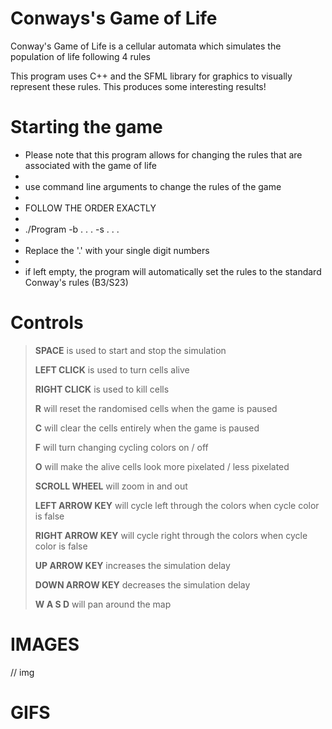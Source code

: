# Conways's Game of Life
Conway's Game of Life is a cellular automata which simulates the population of life following 4 rules

This program uses C++ and the SFML library for graphics to visually represent these rules. This produces some interesting results!

# Starting the game
- Please note that this program allows for changing the rules that are associated with the game of life
-
- use command line arguments to change the rules of the game
-
- FOLLOW THE ORDER EXACTLY
-
- ./Program -b . . . -s . . .
-
- Replace the '.' with your single digit numbers
-
- if left empty, the program will automatically set the rules to the standard Conway's rules (B3/S23)


# Controls

> **SPACE** is used to start and stop the simulation
>
> **LEFT CLICK** is used to turn cells alive
>
> **RIGHT CLICK** is used to kill cells
>
> **R** will reset the randomised cells when the game is paused
> 
> **C** will clear the cells entirely when the game is paused
>
> **F** will turn changing cycling colors on / off
> 
> **O** will make the alive cells look more pixelated / less pixelated
>
> **SCROLL WHEEL** will zoom in and out
>
> **LEFT ARROW KEY** will cycle left through the colors when cycle color is false
>
> **RIGHT ARROW KEY** will cycle right through the colors when cycle color is false
>
> **UP ARROW KEY** increases the simulation delay
>
> **DOWN ARROW KEY** decreases the simulation delay
>
> **W A S D** will pan around the map

# IMAGES

// img

# GIFS
